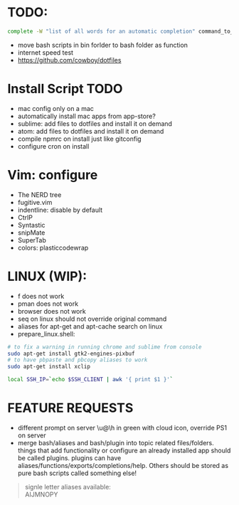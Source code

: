 # TODO: 
```bash
complete -W "list of all words for an automatic completion" command_to_be_completed
```
- move bash scripts in bin forlder to bash folder as function
- internet speed test
- https://github.com/cowboy/dotfiles

# Install Script TODO
- mac config only on a mac
- automatically install mac apps from app-store?
- sublime: add files to dotfiles and install it on demand
- atom: add files to dotfiles and install it on demand
- compile npmrc on install just like gitconfig
- configure cron on install

# Vim: configure 
- The NERD tree
- fugitive.vim
- indentline: disable by default
- CtrlP
- Syntastic
- snipMate
- SuperTab
- colors: plasticcodewrap

# LINUX (WIP):
- f does not work
- pman does not work
- browser does not work
- seq on linux should not override original command 
- aliases for apt-get and apt-cache search on linux
- prepare_linux.shell:
``` bash
# to fix a warning in running chrome and sublime from console
sudo apt-get install gtk2-engines-pixbuf
# to have pbpaste and pbcopy aliases to work
sudo apt-get install xclip

local SSH_IP=`echo $SSH_CLIENT | awk '{ print $1 }'`
```

# FEATURE REQUESTS
- different prompt on server \u@\h in green with cloud icon, override PS1 on server
- merge bash/aliases and bash/plugin into topic related files/folders. things that add functionality or configure an already installed app should be called plugins. plugins can have aliases/functions/exports/completions/help. Others should be stored as pure bash scripts called something else!

> signle letter aliases available:    
> AIJMNOPY
